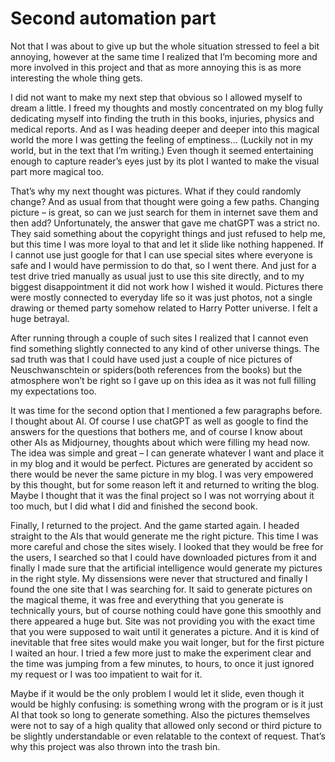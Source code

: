 # Second automation part

Not that I was about to give up but the whole situation stressed to feel a bit annoying, however at the same time I realized that I’m becoming more and more involved in this project and that as more annoying this is as more interesting the whole thing gets.

I did not want to make my next step that obvious so I allowed myself to dream a little. I freed my thoughts and mostly concentrated on my blog fully dedicating myself into finding the truth in this books, injuries, physics and medical reports. And as I was heading deeper and deeper into this magical world the more I was getting the feeling of emptiness… (Luckily not in my world, but in the text that I’m writing.) Even though it seemed entertaining enough to capture reader’s eyes just by its plot I wanted to make the visual part more magical too.

That’s why my next thought was pictures. What if they could randomly change? And as usual from that thought were going a few paths. Changing picture – is great, so can we just search for them in internet save them and then add? Unfortunately, the answer that gave me chatGPT was a strict no. They said something about the copyright things and just refused to help me, but this time I was more loyal to that and let it slide like nothing happened. If I cannot use just google for that I can use special sites where everyone is safe and I would have permission to do that, so I went there. And just for a test drive tried manually as usual just to use this site directly, and to my biggest disappointment it did not work how I wished it would. Pictures there were mostly connected to everyday life so it was just photos, not a single drawing or themed party somehow related to Harry Potter universe. I felt a huge betrayal. 

After running through a couple of such sites I realized that I cannot even find something slightly connected to any kind of other universe things. The sad truth was that I could have used just a couple of nice pictures of Neuschwanschtein or spiders(both references from the books) but the atmosphere won’t be right so I gave up on this idea as it was not full filling my expectations too. 

It was time for the second option that I mentioned a few paragraphs before. I thought about AI. Of course I use chatGPT as well as google to find the answers for the questions that bothers me, and of course I know about other AIs as Midjourney, thoughts about which were filling my head now. The idea was simple and great – I can generate whatever I want and place it in my blog and it would be perfect. Pictures are generated by accident so there would be never the same picture in my blog. I was very empowered by this thought, but for some reason left it and returned to writing the blog. Maybe I thought that it was the final project so I was not worrying about it too much, but I did what I did and finished the second book.

Finally, I returned to the project. And the game started again. I headed straight to the AIs that would generate me the right picture. This time I was more careful and chose the sites wisely. I looked that they would be free for the users, I searched so that I could have downloaded pictures from it and finally I made sure that the artificial intelligence would generate my pictures in the right style. My dissensions were never that structured and finally I found the one site that I was searching for. It said to generate pictures on the magical theme, it was free and everything that you generate is technically yours, but of course nothing could have gone this smoothly and there appeared a huge but. Site was not providing you with the exact time that you were supposed to wait until it generates a picture. And it is kind of inevitable that free sites would make you wait longer, but for the first picture I waited an hour. I tried a few more just to make the experiment clear and the time was jumping from a few minutes, to hours, to once it just ignored my request or I was too impatient to wait for it.

Maybe if it would be the only problem I would let it slide, even though it would be highly confusing: is something wrong with the program or is it just AI that took so long to generate something. Also the pictures themselves were not to say of a high quality that allowed only second or third picture to be slightly understandable or even relatable to the context of request. That’s why this project was also thrown into the trash bin.
